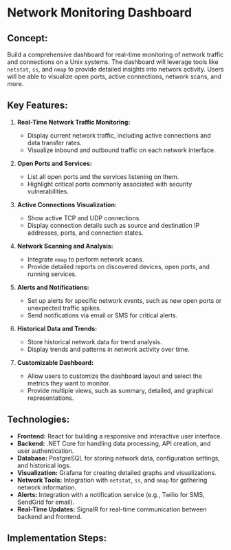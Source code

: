 # Network Monitoring Dashboard

## Concept:
Build a comprehensive dashboard for real-time monitoring of network traffic and connections on a Unix systems. The dashboard will leverage tools like `netstat`, `ss`, and `nmap` to provide detailed insights into network activity. Users will be able to visualize open ports, active connections, network scans, and more.

## Key Features:
1. **Real-Time Network Traffic Monitoring:**
   - Display current network traffic, including active connections and data transfer rates.
   - Visualize inbound and outbound traffic on each network interface.

2. **Open Ports and Services:**
   - List all open ports and the services listening on them.
   - Highlight critical ports commonly associated with security vulnerabilities.

3. **Active Connections Visualization:**
   - Show active TCP and UDP connections.
   - Display connection details such as source and destination IP addresses, ports, and connection states.

4. **Network Scanning and Analysis:**
   - Integrate `nmap` to perform network scans.
   - Provide detailed reports on discovered devices, open ports, and running services.

5. **Alerts and Notifications:**
   - Set up alerts for specific network events, such as new open ports or unexpected traffic spikes.
   - Send notifications via email or SMS for critical alerts.

6. **Historical Data and Trends:**
   - Store historical network data for trend analysis.
   - Display trends and patterns in network activity over time.

7. **Customizable Dashboard:**
   - Allow users to customize the dashboard layout and select the metrics they want to monitor.
   - Provide multiple views, such as summary, detailed, and graphical representations.

## Technologies:
- **Frontend:** React for building a responsive and interactive user interface.
- **Backend:** .NET Core for handling data processing, API creation, and user authentication.
- **Database:** PostgreSQL for storing network data, configuration settings, and historical logs.
- **Visualization:** Grafana for creating detailed graphs and visualizations.
- **Network Tools:** Integration with `netstat`, `ss`, and `nmap` for gathering network information.
- **Alerts:** Integration with a notification service (e.g., Twilio for SMS, SendGrid for email).
- **Real-Time Updates:** SignalR for real-time communication between backend and frontend.

## Implementation Steps: